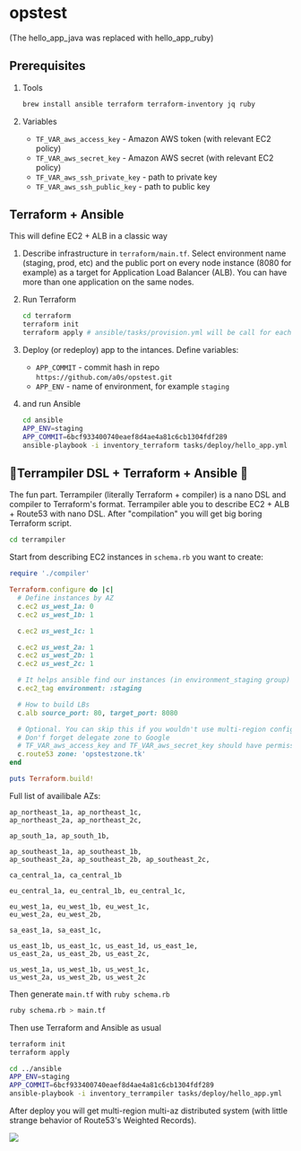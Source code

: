 # opstest

(The hello_app_java was replaced with hello_app_ruby)

## Prerequisites

1) Tools

    ```bash
    brew install ansible terraform terraform-inventory jq ruby
    ```

2) Variables

    * `TF_VAR_aws_access_key` - Amazon AWS token (with relevant EC2 policy)
    * `TF_VAR_aws_secret_key` - Amazon AWS secret (with relevant EC2 policy)
    * `TF_VAR_aws_ssh_private_key` - path to private key
    * `TF_VAR_aws_ssh_public_key` - path to public key

## Terraform + Ansible

This will define EC2 + ALB in a classic way

1) Describe infrastructure in `terraform/main.tf`. Select environment name (staging, prod, etc) and 
the public port on every node instance (8080 for example) as a target for Application Load Balancer (ALB).
You can have more than one application on the same nodes.

2) Run Terraform

    ```bash
    cd terraform
    terraform init
    terraform apply # ansible/tasks/provision.yml will be call for each new node
    ```
   
3) Deploy (or redeploy) app to the intances. Define variables:
    
    * `APP_COMMIT` - commit hash in repo `https://github.com/a0s/opstest.git`
    * `APP_ENV` - name of environment, for example `staging`
    
4) and run Ansible

    ```bash
    cd ansible
    APP_ENV=staging
    APP_COMMIT=6bcf933400740eaef8d4ae4a81c6cb1304fdf289    
    ansible-playbook -i inventory_terraform tasks/deploy/hello_app.yml
    ```

## 🎉Terrampiler DSL + Terraform + Ansible 🎉

The fun part. 
Terrampiler (literally Terraform + compiler) is a nano DSL and compiler to Terraform's format. 
Terrampiler able you to describe EC2 + ALB + Route53 with nano DSL. After "compilation" you will get big boring Terraform script.    

```bash
cd terrampiler
```

Start from describing EC2 instances in `schema.rb` you want to create:

```ruby
require './compiler'

Terraform.configure do |c|
  # Define instances by AZ
  c.ec2 us_west_1a: 0
  c.ec2 us_west_1b: 1

  c.ec2 us_west_1c: 1

  c.ec2 us_west_2a: 1
  c.ec2 us_west_2b: 1
  c.ec2 us_west_2c: 1

  # It helps ansible find our instances (in environment_staging group)
  c.ec2_tag environment: :staging

  # How to build LBs
  c.alb source_port: 80, target_port: 8080

  # Optional. You can skip this if you wouldn't use multi-region configuration.
  # Don'f forget delegate zone to Google
  # TF_VAR_aws_access_key and TF_VAR_aws_secret_key should have permissions for Route53
  c.route53 zone: 'opstestzone.tk'
end

puts Terraform.build!
```

Full list of availibale AZs:
```
ap_northeast_1a, ap_northeast_1c,
ap_northeast_2a, ap_northeast_2c,

ap_south_1a, ap_south_1b,

ap_southeast_1a, ap_southeast_1b,
ap_southeast_2a, ap_southeast_2b, ap_southeast_2c,

ca_central_1a, ca_central_1b

eu_central_1a, eu_central_1b, eu_central_1c,

eu_west_1a, eu_west_1b, eu_west_1c,
eu_west_2a, eu_west_2b,

sa_east_1a, sa_east_1c,

us_east_1b, us_east_1c, us_east_1d, us_east_1e,
us_east_2a, us_east_2b, us_east_2c,

us_west_1a, us_west_1b, us_west_1c,
us_west_2a, us_west_2b, us_west_2c
```

Then generate `main.tf` with `ruby schema.rb` 

```bash
ruby schema.rb > main.tf
```

Then use Terraform and Ansible as usual

```bash
terraform init
terraform apply

cd ../ansible
APP_ENV=staging
APP_COMMIT=6bcf933400740eaef8d4ae4a81c6cb1304fdf289
ansible-playbook -i inventory_terrampiler tasks/deploy/hello_app.yml
```

After deploy you will get multi-region multi-az distributed system (with little strange behavior of Route53's Weighted Records).

![](https://user-images.githubusercontent.com/418868/49621324-d1eb2900-f9d5-11e8-8523-2e590fe179ed.png)
